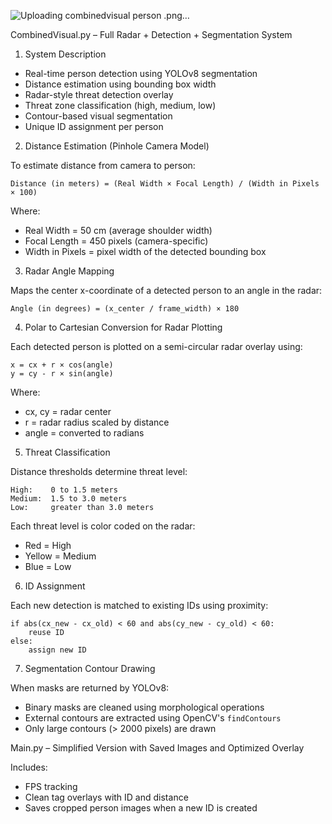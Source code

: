 ![Uploading combinedvisual person .png…]()

CombinedVisual.py – Full Radar + Detection + Segmentation System

 1. System Description

- Real-time person detection using YOLOv8 segmentation
- Distance estimation using bounding box width
- Radar-style threat detection overlay
- Threat zone classification (high, medium, low)
- Contour-based visual segmentation
- Unique ID assignment per person

2. Distance Estimation (Pinhole Camera Model)

To estimate distance from camera to person:

    Distance (in meters) = (Real Width × Focal Length) / (Width in Pixels × 100)

Where:
- Real Width = 50 cm (average shoulder width)
- Focal Length = 450 pixels (camera-specific)
- Width in Pixels = pixel width of the detected bounding box

3. Radar Angle Mapping

Maps the center x-coordinate of a detected person to an angle in the radar:

    Angle (in degrees) = (x_center / frame_width) × 180
4. Polar to Cartesian Conversion for Radar Plotting

Each detected person is plotted on a semi-circular radar overlay using:

    x = cx + r × cos(angle)
    y = cy - r × sin(angle)

Where:
- cx, cy = radar center
- r = radar radius scaled by distance
- angle = converted to radians

5. Threat Classification

Distance thresholds determine threat level:

    High:    0 to 1.5 meters
    Medium:  1.5 to 3.0 meters
    Low:     greater than 3.0 meters

Each threat level is color coded on the radar:
- Red = High
- Yellow = Medium
- Blue = Low

6. ID Assignment

Each new detection is matched to existing IDs using proximity:

    if abs(cx_new - cx_old) < 60 and abs(cy_new - cy_old) < 60:
        reuse ID
    else:
        assign new ID

7. Segmentation Contour Drawing

When masks are returned by YOLOv8:
- Binary masks are cleaned using morphological operations
- External contours are extracted using OpenCV's `findContours`
- Only large contours (> 2000 pixels) are drawn

Main.py – Simplified Version with Saved Images and Optimized Overlay

Includes:
- FPS tracking
- Clean tag overlays with ID and distance
- Saves cropped person images when a new ID is created

